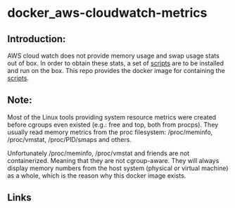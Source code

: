 # docker_aws-cloudwatch-metrics

## Introduction:

AWS cloud watch does not provide memory usage and swap usage stats out of box. In order to obtain 
these stats, a set of [scripts][1] are to be installed and run on the box. This repo provides the 
docker image for containing the [scripts][1].

## Note:

Most of the Linux tools providing system resource metrics were created before cgroups even 
existed (e.g.: free and top, both from procps). They usually read memory metrics from the proc 
filesystem: /proc/meminfo, /proc/vmstat, /proc/PID/smaps and others.

Unfortunately /proc/meminfo, /proc/vmstat and friends are not containerized. Meaning that they are 
not cgroup-aware. They will always display memory numbers from the host system (physical or 
virtual machine) as a whole, which is the reason why this docker image exists.

## Links

[1]: http://aws-cloudwatch.s3.amazonaws.com/downloads/CloudWatchMonitoringScripts-1.2.1.zip